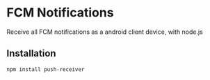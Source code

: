 # FCM Notifications

Receive all FCM notifications as a android client device, with node.js

## Installation
```bash
npm install push-receiver
```

